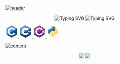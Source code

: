 [![header](https://capsule-render.vercel.app/api?type=Waving&color=random&height=300&section=header&reversal=true&textBg=true&text=Welcome%20Visitor&desc=I'm%20AstFast&fontColor=7f00ff&fontSize=50&descSize=30&descAlignY=72)](https://github.com/AstFast)

<p align="center">
<img align="center" src="https://readme-typing-svg.demolab.com?font=&weight=900&size=24&pause=990&color=F73A1D&center=%E7%9C%9F&vCenter=%E7%9C%9F&repeat=%E5%81%87&random=%E7%9C%9F&width=435&lines=Loading+...;%E2%95%B0(%E2%9C%BF%C2%B4%E2%8C%A3%60%E2%9C%BF)%E2%95%AF%E2%99%A1;Love+Live;I'm+AstFast" alt="Typing SVG" />
<img align="center" src="https://readme-typing-svg.demolab.com?font=&weight=900&size=24&pause=990&color=3B15F7&background=FF541600&center=%E7%9C%9F&vCenter=%E7%9C%9F&repeat=%E7%9C%9F&random=%E7%9C%9F&width=435&lines=%E5%86%AC%E6%97%A5-%E6%98%A5%E4%B8%8A'Showing;I'+AstFast;I'+%E5%86%AC%E6%97%A5-%E6%98%A5%E4%B8%8A" alt="Typing SVG" />
</p>

<p align="left"> 
<a href="https://www.cprogramming.com/" target="_blank" rel="noreferrer">
<img src="https://raw.githubusercontent.com/devicons/devicon/master/icons/c/c-original.svg" alt="c" width="40" height="40"/> 
</a> 
<a href="https://www.w3schools.com/cpp/" target="_blank" rel="noreferrer"> 
<img src="https://raw.githubusercontent.com/devicons/devicon/master/icons/cplusplus/cplusplus-original.svg" alt="cplusplus" width="40" height="40"/> 
</a> 
<a href="https://www.w3schools.com/cs/" target="_blank" rel="noreferrer"> <img src="https://raw.githubusercontent.com/devicons/devicon/master/icons/csharp/csharp-original.svg" alt="csharp" width="40" height="40"/> 
</a> 
<a href="https://www.python.org" target="_blank" rel="noreferrer"> 
<img src="https://raw.githubusercontent.com/devicons/devicon/master/icons/python/python-original.svg" alt="python" width="40" height="40"/> 
</a> 
</p>

[![content](https://github-readme-activity-graph.vercel.app/graph?username=AstFast&bg_color=00bfff&color=ff0000&title_color=ff00ff&line=871f78&point=000000e&area=true&custom_title=Welcome%20View&hide_border=true&area_color=ffffff&theme=vue&from=2024-01-01&to=2024-12-31)]()

<p align="center">
<img align="center" width="400" src="https://github-readme-stats.vercel.app/api/pin/?username=AstFast&repo=EA-ADPCM-XAS-CSharp"/>
<img align="center" width="400" src="https://github-readme-stats.vercel.app/api/pin/?username=AstFast&repo=UC-ARCV"/>
</br>
</p>
